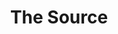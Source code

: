 ---
ee_id_thing: '4241'
site: '1'
type: '2'
inv_num: 2013-199
url: 2013-199-the-source-sculpture
title: The Source
year: '2013'
display_year: '2013'
medium: Flex 6xA4 Brochure Stand, various The Source zines
dims: 145 x 27 x 36
pitch: ''
ps: ''
live_url: ''
related: |-
  [4111] [2013-117-the-source-desktop-wireform] 2013 117 The Source Issue 1 Desktop Wireform
  [4112] [2013-133-the-source-issue-3-i-shot-andy-warhol] 2013 133 The Source Issue 3 I Shot Andy Warhol
  [4113] [2013-168-the-source-issue-4-on-and-on] 2013-168 The Source Issue 4 On and On
  [4114] [2013-138-the-source-pizza-party] 2013 138 The Source Issue 2 Pizza Party
  [4211] [2013-136-the-source-issue-5-space-invader] 2013-136 The Source Issue 5 Space Invader
  [4213] [2013-137-the-source-hello-world-pen-plotter] 2013-137 The Source Issue 6  Hello World Pen Plotter
  [4214] [2013-140-the-source-issue-7-dooogle] 2013-140 The Source Issue 7 Dooogle
  [4215] [2013-134-the-source-issue-8-six-sixty-six] 2013-134 The Source Issue 8 Six Sixty Six
youtube: ''
related_code: ''
imgs: the-source-2013-199-full-Heart-01-database-SM.jpg
subheading: "(sculpture)"
download: ''
add_credit: ''
commission: ''
layout: things-i-made
---